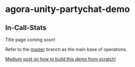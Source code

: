 # agora-unity-partychat-demo
## In-Call-Stats

Title page coming soon!

Refer to the [master](https://github.com/AgoraIO-Community/agora-unity-partychat-demo/tree/master) branch as the main base of operations.

[Medium post on how to build this demo from scratch!](https://joel-67824.medium.com/audio-party-chat-streaming-in-unity-using-agora-18050159011a)
